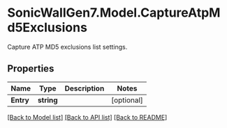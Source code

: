 # SonicWallGen7.Model.CaptureAtpMd5Exclusions
Capture ATP MD5 exclusions list settings.

## Properties

Name | Type | Description | Notes
------------ | ------------- | ------------- | -------------
**Entry** | **string** |  | [optional] 

[[Back to Model list]](../README.md#documentation-for-models) [[Back to API list]](../README.md#documentation-for-api-endpoints) [[Back to README]](../README.md)

